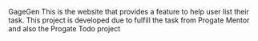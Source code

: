 GageGen
This is the website that provides a feature to help user list their task. This project is developed due to fulfill the task from Progate Mentor and also the Progate Todo project
